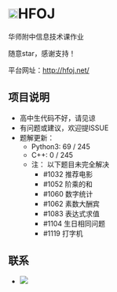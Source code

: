 # <img alt="image" height="20" src="http://hfoj.net/public/website/favicon.ico" width="20"/>HFOJ
华师附中信息技术课作业

随意star，感谢支持！

平台网址：http://hfoj.net/

## 项目说明
* 高中生代码不好，请见谅
* 有问题或建议，欢迎提ISSUE
* 题解更新：
    * Python3: 69 / 245
    * C++: 0 / 245
    * 注： 以下题目未完全解决
        * #1032 推荐电影
        * #1052 阶乘的和
        * #1060 数字统计
        * #1062 素数大酬宾
        * #1083 表达式求值
        * #1104 生日相同问题
        * #1119 打字机

## 联系
- <a target="_blank" href="http://mail.qq.com/cgi-bin/qm_share?t=qm_mailme&email=3bu8vrSzurC8s52srPO_srA" style="text-decoration:none;"><img src="http://rescdn.qqmail.com/zh_CN/htmledition/images/function/qm_open/ico_mailme_11.png"/></a>
